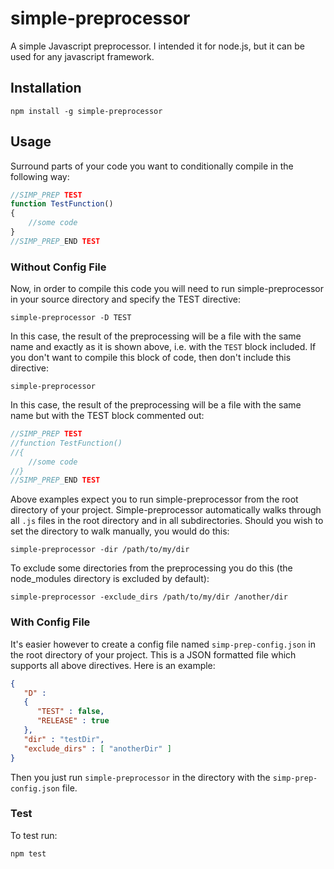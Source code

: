 # simple-preprocessor

A simple Javascript preprocessor. I intended it for node.js, but it can be used for any javascript framework.

## Installation

```
npm install -g simple-preprocessor
```

## Usage
Surround parts of your code you want to conditionally compile in the following way:
```javascript
//SIMP_PREP TEST 
function TestFunction() 
{ 
    //some code 
} 
//SIMP_PREP_END TEST
```
### Without Config File
Now, in order to compile this code you will need to run simple-preprocessor in your source directory and specify the TEST directive:
```
simple-preprocessor -D TEST
```
In this case, the result of the preprocessing will be a file with the same name and exactly as it is shown above, i.e. with the `TEST` block included.
If you don't want to compile this block of code, then don't include this directive:
```
simple-preprocessor
```
In this case, the result of the preprocessing will be a file with the same name but with the TEST block commented out:
```javascript
//SIMP_PREP TEST 
//function TestFunction() 
//{ 
    //some code 
//} 
//SIMP_PREP_END TEST
```
Above examples expect you to run simple-preprocessor from the root directory of your project. Simple-preprocessor automatically walks through all `.js` files in the root directory and in all subdirectories. Should you wish to set the directory to walk manually, you would do this:
```
simple-preprocessor -dir /path/to/my/dir
```
To exclude some directories from the preprocessing you do this (the node_modules directory is excluded by default):
```
simple-preprocessor -exclude_dirs /path/to/my/dir /another/dir
```
### With Config File
It's easier however to create a config file named `simp-prep-config.json` in the root directory of your project. This is a JSON formatted file which supports all above directives. Here is an example:
```json
{
   "D" :
   {
      "TEST" : false,
      "RELEASE" : true
   },
   "dir" : "testDir",
   "exclude_dirs" : [ "anotherDir" ]
}
```
Then you just run `simple-preprocessor` in the directory with the `simp-prep-config.json` file.
### Test
To test run:
```
npm test
```
